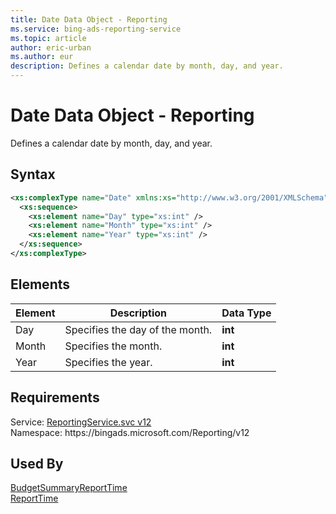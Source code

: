 ```yaml
---
title: Date Data Object - Reporting
ms.service: bing-ads-reporting-service
ms.topic: article
author: eric-urban
ms.author: eur
description: Defines a calendar date by month, day, and year.
---
```

# Date Data Object - Reporting
Defines a calendar date by month, day, and year.

## Syntax
```xml
<xs:complexType name="Date" xmlns:xs="http://www.w3.org/2001/XMLSchema">
  <xs:sequence>
    <xs:element name="Day" type="xs:int" />
    <xs:element name="Month" type="xs:int" />
    <xs:element name="Year" type="xs:int" />
  </xs:sequence>
</xs:complexType>
```

## <a name="elements"></a>Elements


|Element|Description|Data Type|
|-----------|---------------|-------------|
|<a name="day"></a>Day|Specifies the day of the month.|**int**|
|<a name="month"></a>Month|Specifies the month.|**int**|
|<a name="year"></a>Year|Specifies the year.|**int**|

## Requirements
Service: [ReportingService.svc v12](https://reporting.api.bingads.microsoft.com/Api/Advertiser/Reporting/v12/ReportingService.svc)  
Namespace: https\://bingads.microsoft.com/Reporting/v12  

## Used By
[BudgetSummaryReportTime](budgetsummaryreporttime.md)  
[ReportTime](reporttime.md)  
